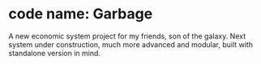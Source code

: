 # code name: Garbage

A new economic system project for my friends, son of the galaxy. Next system under construction, much more advanced and modular, built with standalone version in mind.
